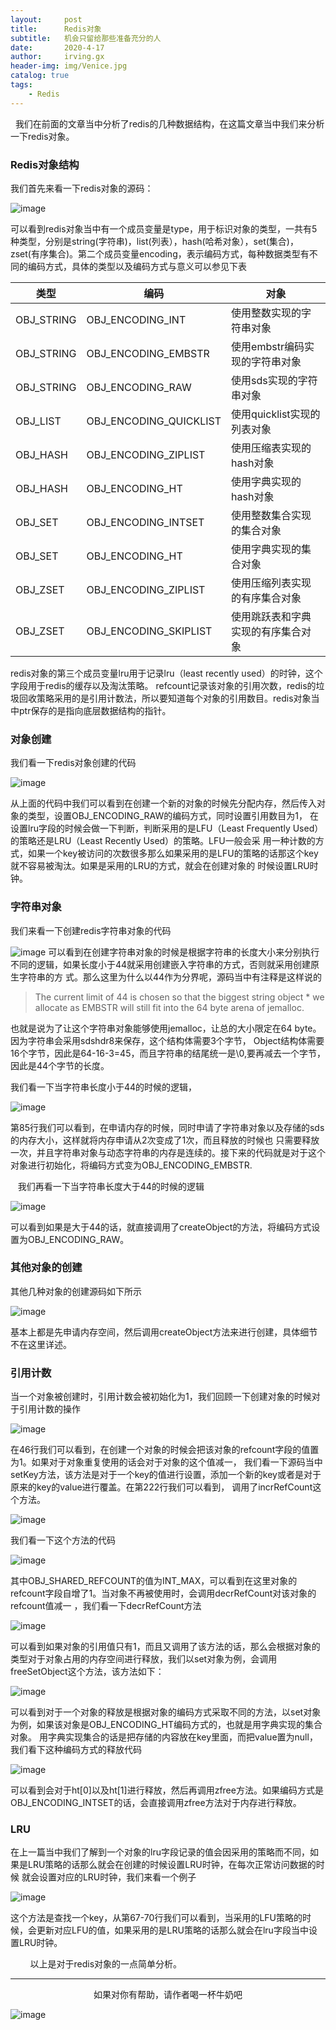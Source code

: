 ```yaml
---
layout:     post
title:      Redis对象
subtitle:   机会只留给那些准备充分的人
date:       2020-4-17
author:     irving.gx
header-img: img/Venice.jpg
catalog: true
tags:
    - Redis
---
```

  我们在前面的文章当中分析了redis的几种数据结构，在这篇文章当中我们来分析一下redis对象。
### Redis对象结构

我们首先来看一下redis对象的源码：

 ![image](https://raw.githubusercontent.com/GuoXinsayhello/GuoXinsayhello.github.io/master/img/ob1.png)
 
可以看到redis对象当中有一个成员变量是type，用于标识对象的类型，一共有5种类型，分别是string(字符串)，list(列表），hash(哈希对象），set(集合)，
zset(有序集合)。第二个成员变量encoding，表示编码方式，每种数据类型有不同的编码方式，具体的类型以及编码方式与意义可以参见下表

|  类型   | 编码  | 对象 |
|  ----  | ----  |----|
| OBJ_STRING  | OBJ_ENCODING_INT |使用整数实现的字符串对象|
| OBJ_STRING  | OBJ_ENCODING_EMBSTR |使用embstr编码实现的字符串对象|
| OBJ_STRING  | OBJ_ENCODING_RAW |使用sds实现的字符串对象|
| OBJ_LIST  | OBJ_ENCODING_QUICKLIST |使用quicklist实现的列表对象|
| OBJ_HASH  | OBJ_ENCODING_ZIPLIST |使用压缩表实现的hash对象|
| OBJ_HASH  | OBJ_ENCODING_HT |使用字典实现的hash对象|
| OBJ_SET  | OBJ_ENCODING_INTSET |使用整数集合实现的集合对象|
| OBJ_SET  | OBJ_ENCODING_HT |使用字典实现的集合对象|
| OBJ_ZSET  | OBJ_ENCODING_ZIPLIST |使用压缩列表实现的有序集合对象|
| OBJ_ZSET  | OBJ_ENCODING_SKIPLIST |使用跳跃表和字典实现的有序集合对象|

redis对象的第三个成员变量lru用于记录lru（least recently used）的时钟，这个字段用于redis的缓存以及淘汰策略。
refcount记录该对象的引用次数，redis的垃圾回收策略采用的是引用计数法，所以要知道每个对象的引用数目。redis对象当中ptr保存的是指向底层数据结构的指针。

### 对象创建

我们看一下redis对象创建的代码

 ![image](https://raw.githubusercontent.com/GuoXinsayhello/GuoXinsayhello.github.io/master/img/ob2.png)

从上面的代码中我们可以看到在创建一个新的对象的时候先分配内存，然后传入对象的类型，设置OBJ_ENCODING_RAW的编码方式，同时设置引用数目为1，
在设置lru字段的时候会做一下判断，判断采用的是LFU（Least Frequently Used）的策略还是LRU（Least Recently Used）的策略。LFU一般会采
用一种计数的方式，如果一个key被访问的次数很多那么如果采用的是LFU的策略的话那这个key就不容易被淘汰。如果是采用的LRU的方式，就会在创建对象的
时候设置LRU时钟。

### 字符串对象

我们来看一下创建redis字符串对象的代码

 ![image](https://raw.githubusercontent.com/GuoXinsayhello/GuoXinsayhello.github.io/master/img/ob3.png)
可以看到在创建字符串对象的时候是根据字符串的长度大小来分别执行不同的逻辑，如果长度小于44就采用创建嵌入字符串的方式，否则就采用创建原生字符串的方
式。那么这里为什么以44作为分界呢，源码当中有注释是这样说的
> The current limit of 44 is chosen so that the biggest string object * we allocate 
as EMBSTR will still fit into the 64 byte arena of jemalloc.

也就是说为了让这个字符串对象能够使用jemalloc，让总的大小限定在64 byte。因为字符串会采用sdshdr8来保存，这个结构体需要3个字节，
Object结构体需要16个字节，因此是64-16-3=45，而且字符串的结尾统一是\0,要再减去一个字节，因此是44个字节的长度。

我们看一下当字符串长度小于44的时候的逻辑，

 ![image](https://raw.githubusercontent.com/GuoXinsayhello/GuoXinsayhello.github.io/master/img/ob4.png)
 
 第85行我们可以看到，在申请内存的时候，同时申请了字符串对象以及存储的sds的内存大小，这样就将内存申请从2次变成了1次，而且释放的时候也
 只需要释放一次，并且字符串对象与动态字符串的内存是连续的。接下来的代码就是对于这个对象进行初始化，将编码方式变为OBJ_ENCODING_EMBSTR.
 
    我们再看一下当字符串长度大于44的时候的逻辑

 ![image](https://raw.githubusercontent.com/GuoXinsayhello/GuoXinsayhello.github.io/master/img/ob5.png)

可以看到如果是大于44的话，就直接调用了createObject的方法，将编码方式设置为OBJ_ENCODING_RAW。

### 其他对象的创建

其他几种对象的创建源码如下所示

 ![image](https://raw.githubusercontent.com/GuoXinsayhello/GuoXinsayhello.github.io/master/img/ob6.png)

基本上都是先申请内存空间，然后调用createObject方法来进行创建，具体细节不在这里详述。

### 引用计数

当一个对象被创建时，引用计数会被初始化为1，我们回顾一下创建对象的时候对于引用计数的操作

 ![image](https://raw.githubusercontent.com/GuoXinsayhello/GuoXinsayhello.github.io/master/img/ob7.png)

在46行我们可以看到，在创建一个对象的时候会把该对象的refcount字段的值置为1。如果对于对象重复使用的话会对于对象的这个值减一，
我们看一下源码当中setKey方法，该方法是对于一个key的值进行设置，添加一个新的key或者是对于原来的key的value进行覆盖。在第222行我们可以看到，
调用了incrRefCount这个方法。

 ![image](https://raw.githubusercontent.com/GuoXinsayhello/GuoXinsayhello.github.io/master/img/ob8.png)

  我们看一下这个方法的代码

 ![image](https://raw.githubusercontent.com/GuoXinsayhello/GuoXinsayhello.github.io/master/img/ob9.png)
 
 其中OBJ_SHARED_REFCOUNT的值为INT_MAX，可以看到在这里对象的refcount字段自增了1。当对象不再被使用时，会调用decrRefCount对该对象的refcount值减一
 ，我们看一下decrRefCount方法
 
  ![image](https://raw.githubusercontent.com/GuoXinsayhello/GuoXinsayhello.github.io/master/img/ob10.png)

 可以看到如果对象的引用值只有1，而且又调用了该方法的话，那么会根据对象的类型对于对象占用的内存空间进行释放，我们以set对象为例，会调用
 freeSetObject这个方法，该方法如下：
 
   ![image](https://raw.githubusercontent.com/GuoXinsayhello/GuoXinsayhello.github.io/master/img/ob11.png)

 可以看到对于一个对象的释放是根据对象的编码方式采取不同的方法，以set对象为例，如果该对象是OBJ_ENCODING_HT编码方式的，也就是用字典实现的集合对象。
 用字典实现集合的话是把存储的内容放在key里面，而把value置为null，我们看下这种编码方式的释放代码
 
   ![image](https://raw.githubusercontent.com/GuoXinsayhello/GuoXinsayhello.github.io/master/img/ob12.png)

 可以看到会对于ht[0]以及ht[1]进行释放，然后再调用zfree方法。如果编码方式是OBJ_ENCODING_INTSET的话，会直接调用zfree方法对于内存进行释放。

### LRU
 在上一篇当中我们了解到一个对象的lru字段记录的值会因采用的策略而不同，如果是LRU策略的话那么就会在创建的时候设置LRU时钟，在每次正常访问数据的时候
 就会设置对应的LRU时钟，我们来看一个例子
 
   ![image](https://raw.githubusercontent.com/GuoXinsayhello/GuoXinsayhello.github.io/master/img/ob13.png)
   
   这个方法是查找一个key，从第67-70行我们可以看到，当采用的LFU策略的时候，会更新对应LFU的值，如果采用的是LRU策略的话那么就会在lru字段当中设
   置LRU时钟。
   
        以上是对于redis对象的一点简单分析。


 
 

  - - -
  <p align="center">如果对你有帮助，请作者喝一杯牛奶吧</p>
     
 ![image](https://raw.githubusercontent.com/GuoXinsayhello/GuoXinsayhello.github.io/master/img/wepay.jpg)
